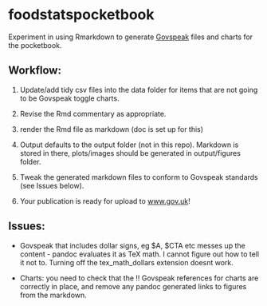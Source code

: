 # foodstatspocketbook
Experiment in using Rmarkdown to generate
[Govspeak](https://govspeak-preview.herokuapp.com) files and charts for the
pocketbook.

## Workflow:

1. Update/add tidy csv files into the data folder for items that are not going
to be Govspeak toggle charts.

2. Revise the Rmd commentary as appropriate.

3. render the Rmd file as markdown (doc is set up for this)

4. Output defaults to the output folder (not in this repo). Markdown is stored
in there, plots/images should be generated in output/figures folder.

5. Tweak the generated markdown files to conform to Govspeak standards (see
Issues below).

6. Your publication is ready for upload to www.gov.uk!

## Issues:

* Govspeak that includes dollar signs, eg $A, $CTA etc messes up the content -
pandoc evaluates it as TeX math. I cannot figure out how to tell it not to.
Turning off the tex_math_dollars extension doesnt work.

* Charts: you need to check that the !!<number> Govspeak references for charts are correctly in place, and remove any pandoc generated []() links to figures from the markdown.


